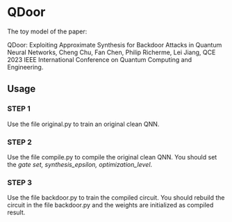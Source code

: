 # QDoor
The toy model of the paper:

QDoor: Exploiting Approximate Synthesis for Backdoor Attacks in Quantum Neural Networks, Cheng Chu, Fan Chen, Philip Richerme, Lei Jiang, QCE 2023 IEEE International Conference on Quantum Computing and Engineering.


## Usage
### STEP 1
Use the file original.py to train an original clean QNN.

### STEP 2
Use the file compile.py to compile the original clean QNN. You should set the *gate set, synthesis_epsilon, optimization_level*.

### STEP 3
Use the file backdoor.py to train the compiled circuit. You should rebuild the circuit in the file backdoor.py and the weights are initialized as compiled result.

